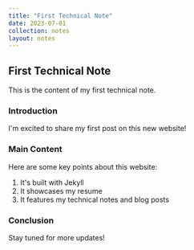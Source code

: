 ```yaml
---
title: "First Technical Note"
date: 2023-07-01
collection: notes
layout: notes
---
```


## First Technical Note

This is the content of my first technical note.

### Introduction

I'm excited to share my first post on this new website!

### Main Content

Here are some key points about this website:

1. It's built with Jekyll
2. It showcases my resume
3. It features my technical notes and blog posts

### Conclusion

Stay tuned for more updates!